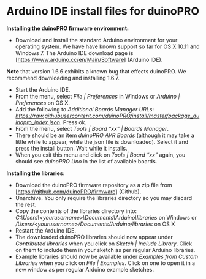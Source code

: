 # **Arduino IDE install files for duinoPRO**

**Installing the duinoPRO firmware environment:**

- Download and install the standard Arduino environment for your operating system. We have have known support so far for OS X 10.11 and Windows 7.  The Arduino IDE download page is [https://www.arduino.cc/en/Main/Software] (Arduino IDE).  

**Note** that version 1.6.6 exhibits a known bug that effects duinoPRO.  We recommend downloading and installing 1.6.7.
 
- Start the Arduino IDE.
- From the menu, select *File | Preferences* in Windows or *Arduino | Preferences* on OS X.
- Add the following to *Additional Boards Manager URLs*: *https://raw.githubusercontent.com/duinoPRO/install/master/package_duinopro_index.json*.  Press ok.
- From the menu, select *Tools | Board “xx” | Boards Manager*.
- There should be an item *duinoPRO AVR Boards* (although it may take a little while to appear, while the json file is downloaded).  Select it and press the install button.  Wait while it installs.
- When you exit this menu and click on *Tools | Board “xx”* again, you should see *duinoPRO Uno* in the list of available boards.

**Installing the libraries:**
- Download the duinoPRO firmware repository as a zip file from [https://github.com/duinoPRO/firmware] (Github).
- Unarchive.  You only require the libraries directory so you may discard the rest.
- Copy the contents of the libraries directory into: 
<br>*C:\Users\\\<yourusername>\Documents\Arduino\libraries* on Windows
or
<br>*/Users/\<yourusername>/Documents/Arduino/libraries* on OS X
- Restart the Arduino IDE. 
- The downloaded duinoPRO libraries should now appear under *Contributed libraries* when you click on *Sketch | Include Library*.  Click on them to include them in your sketch as per regular Arduino libraries. 
- Example libraries should now be available under *Examples from Custom Libraries* when you click on *File | Examples*.  Click on one to open it in a new window as per regular Arduino example sketches.

